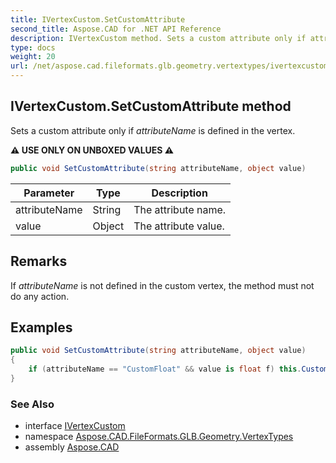 ```yaml
---
title: IVertexCustom.SetCustomAttribute
second_title: Aspose.CAD for .NET API Reference
description: IVertexCustom method. Sets a custom attribute only if attributeName is defined in the vertex
type: docs
weight: 20
url: /net/aspose.cad.fileformats.glb.geometry.vertextypes/ivertexcustom/setcustomattribute/
---
```

## IVertexCustom.SetCustomAttribute method

Sets a custom attribute only if *attributeName* is defined in the vertex.

**⚠️ USE ONLY ON UNBOXED VALUES ⚠️**

```csharp
public void SetCustomAttribute(string attributeName, object value)
```

| Parameter | Type | Description |
| --- | --- | --- |
| attributeName | String | The attribute name. |
| value | Object | The attribute value. |

## Remarks

If *attributeName* is not defined in the custom vertex, the method must not do any action.

## Examples

```csharp
public void SetCustomAttribute(string attributeName, object value)
{
    if (attributeName == "CustomFloat" && value is float f) this.CustomValue = f;
}
```

### See Also

* interface [IVertexCustom](../)
* namespace [Aspose.CAD.FileFormats.GLB.Geometry.VertexTypes](../../../aspose.cad.fileformats.glb.geometry.vertextypes/)
* assembly [Aspose.CAD](../../../)



